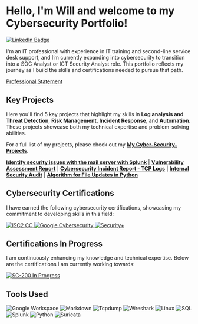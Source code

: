 # Hello, I'm Will and welcome to my Cybersecurity Portfolio!
<a href="https://www.linkedin.com/in/william-lievesley-29b517140/" target="_blank">
  <img src="https://img.shields.io/badge/LinkedIn-william--lievesley-blue?logo=linkedin&logoColor=white" alt="LinkedIn Badge">
</a>

I'm an IT professional with experience in IT training and second-line service desk support, and I’m currently expanding into cybersecurity to transition into a SOC Analyst or ICT Security Analyst role. This portfolio reflects my journey as I build the skills and certifications needed to pursue that path.

[Professional Statement](https://github.com/WilliamLievesley/Professional-Statement)

## Key Projects

Here you'll find 5 key projects that highlight my skills in **Log analysis and Threat Detection**, **Risk Management**, **Incident Response**, and **Automation**. These projects showcase both my technical expertise and problem-solving abilities.

For a full list of my projects, please check out my [**My Cyber-Security-Projects**](https://github.com/WilliamLievesley/My-Cyber-Security-Projects).



[**Identify security issues with the mail server with Splunk**](https://github.com/WilliamLievesley/My-Cyber-Security-Projects/blob/main/Project%20List/Identify%20security%20issues%20with%20the%20mail%20server%20with%20Splunk.md) | [**Vulnerability Assessment Report**](https://github.com/WilliamLievesley/My-Cyber-Security-Projects/blob/main/Project%20List/Vulnerability%20Assessment%20Report.md) | [**Cybersecurity Incident Report - TCP Logs**](https://github.com/WilliamLievesley/My-Cyber-Security-Projects/blob/main/Project%20List/Cybersecurity%20Incident%20Report%20-%20TCP%20Logs.md) | [**Internal Security Audit**](https://docs.google.com/document/d/17mvD6uI_ALyVAEerg-z403DCoWEoQdwIngj2r7klvWk/edit?tab=t.0) | [**Algorithm for File Updates in Python**](https://docs.google.com/document/d/1_l9Hv7JfENnIZhCScO86HKyqHrvQpzfDIk2mSM1Sz9M/edit?tab=t.0#heading=h.dooa9fyvnog2)




## Cybersecurity Certifications
I have earned the following cybersecurity certifications, showcasing my commitment to developing skills in this field:

<p align="left">
  <a href="https://acrobat.adobe.com/id/urn:aaid:sc:EU:289a5ca8-f7e7-4d80-8d79-414cb9f49559"> <img src="https://img.shields.io/badge/ISC2-Certified%20in%20Cybersecurity-green?style=for-the-badge&logo=isc2" alt="ISC2 CC" /> </a> 
  <a href="https://www.coursera.org/account/accomplishments/specialization/certificate/MNCOUYZ25SR8"> <img src="https://img.shields.io/badge/Google-Cybersecurity-blue?style=for-the-badge&logo=google" alt="Google Cybersecurity" /> </a>
  <a href="https://www.comptia.org/certifications/security"> 
    <img src="https://img.shields.io/badge/CompTIA-Security%2B-green?style=for-the-badge&logo=comptia" alt="Security+" /> 
  </a> 
</p>


## Certifications In Progress
I am continuously enhancing my knowledge and technical expertise. Below are the certifications I am currently working towards:

<p align="left"> <a href="https://learn.microsoft.com/en-us/certifications/exams/sc-200/"> <img src="https://img.shields.io/badge/Microsoft-SC--200%20(In%20Progress)-grey?style=for-the-badge&logo=microsoft" alt="SC-200 In Progress" /> </a>
</p>

## Tools Used

![Google Workspace](https://img.shields.io/badge/Google_Workspace-blue?style=flat&logo=google)
![Markdown](https://img.shields.io/badge/Markdown-blue?style=flat&logo=markdown)
![Tcpdump](https://img.shields.io/badge/Tcpdump-blue?style=flat&logo=tcpdump)
![Wireshark](https://img.shields.io/badge/Wireshark-blue?style=flat&logo=wireshark)
![Linux](https://img.shields.io/badge/Linux-333333?style=flat&logo=linux)
![SQL](https://img.shields.io/badge/SQL-00758f?style=flat&logo=sql)
![Splunk](https://img.shields.io/badge/Splunk-0072c6?style=flat&logo=splunk)
![Python](https://img.shields.io/badge/Python-3776AB?style=flat&logo=python)
![Suricata](https://img.shields.io/badge/Suricata-IDS%20Tool-blue)




